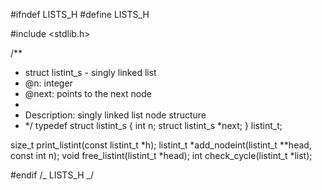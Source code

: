 #ifndef LISTS_H
#define LISTS_H

#include <stdlib.h>

/\*\*

- struct listint_s - singly linked list
- @n: integer
- @next: points to the next node
-
- Description: singly linked list node structure
- */
  typedef struct listint_s
  {
  int n;
  struct listint_s *next;
  } listint_t;

size_t print_listint(const listint_t *h);
listint_t *add_nodeint(listint_t \**head, const int n);
void free_listint(listint_t *head);
int check_cycle(listint_t \*list);

#endif /_ LISTS_H _/
